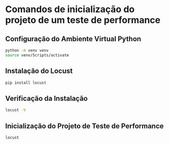# Comandos de inicialização do projeto de um teste de performance

## Configuração do Ambiente Virtual Python

```bash
python -m venv venv
source venv/Scripts/activate
```

## Instalação do Locust

```bash
pip install locust
```

## Verificação da Instalação

```bash
locust -V
```

## Inicialização do Projeto de Teste de Performance

```bash
locust
```

